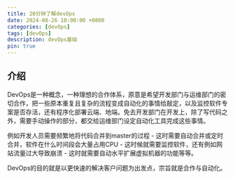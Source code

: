 ```yaml
---
title: 20分钟了解devOps
date: 2024-08-26 10:00:00 +0800
categories: [devOps]
tags: [devOps]
description: devOps基础
pin: true
---
```


## 介绍
DevOps是一种概念，一种理想的合作体系，原意是希望开发部门与运维部门的密切合作，把一些原本重复且复杂的流程变成自动化的事情给敲定，以及监控软件专案是否存活，还有程序化部署云端、地端。免去开发部门在开发上，除了写代码之外，需要手动操作的部分，都交给运维部门设定自动化工具完成这些事情。

例如开发人员需要频繁地将代码合并到master的过程 - 这时需要自动合并或定时合并，软件在什么时间段会大量占用CPU - 这时候就需要监控软件，还有例如网站流量过大导致崩溃 - 这时就需要自动水平扩展虚拟机器的功能等等。

DevOps的目的就是以更快速的解决客户问题为出发点，宗旨就是合作与自动化。
